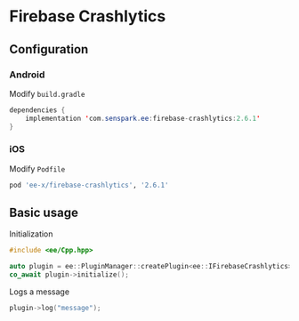 # Firebase Crashlytics
## Configuration
### Android
Modify `build.gradle`
```java
dependencies {
    implementation 'com.senspark.ee:firebase-crashlytics:2.6.1'
}
```

### iOS
Modify `Podfile`
```ruby
pod 'ee-x/firebase-crashlytics', '2.6.1'
```

## Basic usage
Initialization
```cpp
#include <ee/Cpp.hpp>

auto plugin = ee::PluginManager::createPlugin<ee::IFirebaseCrashlytics>();
co_await plugin->initialize();
```

Logs a message
```cpp
plugin->log("message");
```